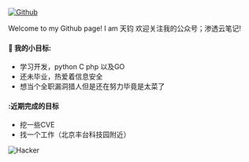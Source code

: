 
[![Github](https://img.shields.io/badge/-Github-000?style=flat&logo=Github&logoColor=white)](https://github.com/s7safe)

Welcome to my Github page! I am 天钧 欢迎关注我的公众号；渗透云笔记!  



#### 🌱 我的小目标: 
- 学习开发，python C php 以及GO
- 还未毕业，热爱着信息安全
- 想当个全职漏洞猎人但是还在努力毕竟是太菜了

#### :近期完成的目标
 - 挖一些CVE
 - 找一个工作（北京丰台科技园附近）

![Hacker](https://i.giphy.com/media/YQitE4YNQNahy/giphy.webp)
